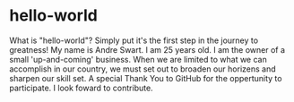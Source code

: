 # hello-world
What is "hello-world"? Simply put it's the first step in the journey to greatness!
My name is Andre Swart. 
I am 25 years old.
I am the owner of a small 'up-and-coming' business. 
When we are limited to what we can accomplish in our country, we must set out to broaden our horizens and sharpen our skill set. 
A special Thank You to GitHub for the oppertunity to participate. I look foward to contribute.
